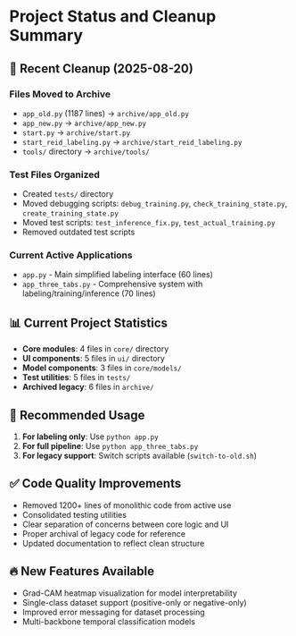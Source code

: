 # Project Status and Cleanup Summary

## 🧹 Recent Cleanup (2025-08-20)

### Files Moved to Archive
- `app_old.py` (1187 lines) → `archive/app_old.py`
- `app_new.py` → `archive/app_new.py` 
- `start.py` → `archive/start.py`
- `start_reid_labeling.py` → `archive/start_reid_labeling.py`
- `tools/` directory → `archive/tools/`

### Test Files Organized
- Created `tests/` directory
- Moved debugging scripts: `debug_training.py`, `check_training_state.py`, `create_training_state.py`
- Moved test scripts: `test_inference_fix.py`, `test_actual_training.py`
- Removed outdated test scripts

### Current Active Applications
- `app.py` - Main simplified labeling interface (60 lines)
- `app_three_tabs.py` - Comprehensive system with labeling/training/inference (70 lines)

## 📊 Current Project Statistics
- **Core modules**: 4 files in `core/` directory
- **UI components**: 5 files in `ui/` directory  
- **Model components**: 3 files in `core/models/`
- **Test utilities**: 5 files in `tests/`
- **Archived legacy**: 6 files in `archive/`

## 🎯 Recommended Usage
1. **For labeling only**: Use `python app.py`
2. **For full pipeline**: Use `python app_three_tabs.py`
3. **For legacy support**: Switch scripts available (`switch-to-old.sh`)

## ✅ Code Quality Improvements
- Removed 1200+ lines of monolithic code from active use
- Consolidated testing utilities  
- Clear separation of concerns between core logic and UI
- Proper archival of legacy code for reference
- Updated documentation to reflect clean structure

## 🔥 New Features Available
- Grad-CAM heatmap visualization for model interpretability
- Single-class dataset support (positive-only or negative-only)
- Improved error messaging for dataset processing
- Multi-backbone temporal classification models